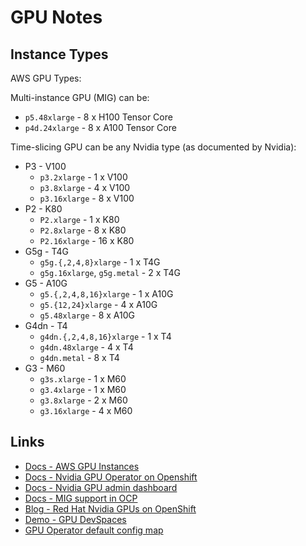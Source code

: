 # GPU Notes

## Instance Types

AWS GPU Types:

Multi-instance GPU (MIG) can be:

- `p5.48xlarge`  - 8 x H100 Tensor Core
- `p4d.24xlarge` - 8 x A100 Tensor Core  

Time-slicing GPU can be any Nvidia type (as documented by Nvidia):

- P3 - V100
  - `p3.2xlarge`  - 1 x V100
  - `p3.8xlarge`  - 4 x V100
  - `p3.16xlarge` - 8 x V100
- P2 - K80
  - `P2.xlarge`   - 1  x K80
  - `P2.8xlarge`  - 8  x K80
  - `P2.16xlarge` - 16 x K80
- G5g - T4G
  - `g5g.{,2,4,8}xlarge`         - 1 x T4G
  - `g5g.16xlarge`, `g5g.metal`  - 2 x T4G
- G5 - A10G
  - `g5.{,2,4,8,16}xlarge`  - 1 x A10G
  - `g5.{12,24}xlarge`      - 4 x A10G
  - `g5.48xlarge`           - 8 x A10G
- G4dn - T4
  - `g4dn.{,2,4,8,16}xlarge` - 1 x T4
  - `g4dn.48xlarge`          - 4 x T4
  - `g4dn.metal`             - 8 x T4
- G3 - M60
  - `g3s.xlarge`  - 1 x M60
  - `g3.4xlarge`  - 1 x M60
  - `g3.8xlarge`  - 2 x M60
  - `g3.16xlarge` - 4 x M60


## Links

- [Docs - AWS GPU Instances](https://aws.amazon.com/ec2/instance-types/#Accelerated_Computing)
- [Docs - Nvidia GPU Operator on Openshift](https://docs.nvidia.com/datacenter/cloud-native/gpu-operator/latest/openshift/contents.html)
- [Docs - Nvidia GPU admin dashboard](https://docs.openshift.com/container-platform/4.11/monitoring/nvidia-gpu-admin-dashboard.html)
- [Docs - MIG support in OCP](https://docs.nvidia.com/datacenter/cloud-native/gpu-operator/latest/openshift/mig-ocp.html)
- [Blog - Red Hat Nvidia GPUs on OpenShift](https://cloud.redhat.com/blog/autoscaling-nvidia-gpus-on-red-hat-openshift)
- [Demo - GPU DevSpaces](https://github.com/bkoz/devspaces)
- [GPU Operator default config map](https://gitlab.com/nvidia/kubernetes/gpu-operator/-/blob/v23.6.1/assets/state-mig-manager/0400_configmap.yaml?ref_type=tags)